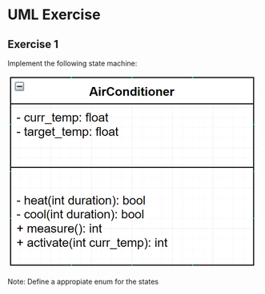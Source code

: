 # UML Exercise

## Exercise 1

Implement the following state machine:

![alt](./../../media/uml.png)

Note: Define a appropiate enum for the states
